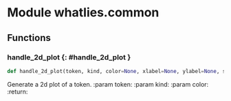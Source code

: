 # Module whatlies.common


## Functions

### handle_2d_plot {: #handle_2d_plot }

```python
def handle_2d_plot(token, kind, color=None, xlabel=None, ylabel=None, show_operations=False)
```

Generate a 2d plot of a token.
:param token:
:param kind:
:param color:
:return:
